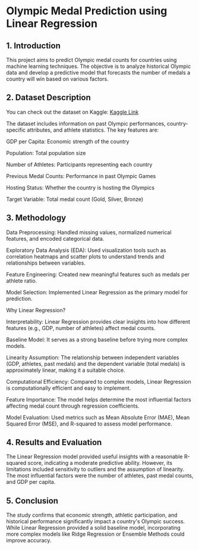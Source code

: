 # Olympic Medal Prediction using Linear Regression

## 1. Introduction
This project aims to predict Olympic medal counts for countries using machine learning techniques. The objective is to analyze historical Olympic data and develop a predictive model that forecasts the number of medals a country will win based on various factors.

## 2. Dataset Description
You can check out the dataset on Kaggle: [Kaggle Link](https://www.kaggle.com/datasets/heesoo37/120-years-of-olympic-history-athletes-and-results)

The dataset includes information on past Olympic performances, country-specific attributes, and athlete statistics. The key features are:

GDP per Capita: Economic strength of the country

Population: Total population size

Number of Athletes: Participants representing each country

Previous Medal Counts: Performance in past Olympic Games

Hosting Status: Whether the country is hosting the Olympics

Target Variable: Total medal count (Gold, Silver, Bronze)

## 3. Methodology

Data Preprocessing: Handled missing values, normalized numerical features, and encoded categorical data.

Exploratory Data Analysis (EDA): Used visualization tools such as correlation heatmaps and scatter plots to understand trends and relationships between variables.

Feature Engineering: Created new meaningful features such as medals per athlete ratio.

Model Selection: Implemented Linear Regression as the primary model for prediction.

Why Linear Regression?

Interpretability: Linear Regression provides clear insights into how different features (e.g., GDP, number of athletes) affect medal counts.

Baseline Model: It serves as a strong baseline before trying more complex models.

Linearity Assumption: The relationship between independent variables (GDP, athletes, past medals) and the dependent variable (total medals) is approximately linear, making it a suitable choice.

Computational Efficiency: Compared to complex models, Linear Regression is computationally efficient and easy to implement.

Feature Importance: The model helps determine the most influential factors affecting medal count through regression coefficients.

Model Evaluation: Used metrics such as Mean Absolute Error (MAE), Mean Squared Error (MSE), and R-squared to assess model performance.

## 4. Results and Evaluation
The Linear Regression model provided useful insights with a reasonable R-squared score, indicating a moderate predictive ability. However, its limitations included sensitivity to outliers and the assumption of linearity. The most influential factors were the number of athletes, past medal counts, and GDP per capita.

## 5. Conclusion
The study confirms that economic strength, athletic participation, and historical performance significantly impact a country's Olympic success. While Linear Regression provided a solid baseline model, incorporating more complex models like Ridge Regression or Ensemble Methods could improve accuracy.
